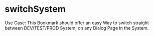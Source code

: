 # switchSystem

Use Case: 
This Bookmark should offer an easy Way to switch straight between DEV/TEST/PROD System, on any Dialog Page in the System. 

